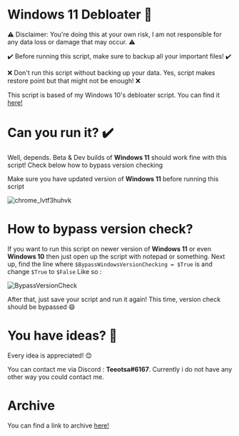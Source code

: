# Windows 11 Debloater 🚀

⚠️ Disclaimer: You're doing this at your own risk, I am not responsible for any data loss or damage that may occur. ⚠️

✔️ Before running this script, make sure to backup all your important files! ✔️

❌ Don't run this script without backing up your data. Yes, script makes restore point but that might not be enough! ❌

This script is based of my Windows 10's debloater script. You can find it [here!](https://github.com/teeotsa/windows-10-debloat)

# Can you run it? ✔️

Well, depends. Beta & Dev builds of **Windows 11** should work fine with this script! Check below how to bypass version checking

Make sure you have updated version of **Windows 11** before running this script

![chrome_Ivtf3huhvk](https://user-images.githubusercontent.com/78772453/136833653-cce67579-4ee8-4622-92d0-ec6d52ad3861.png)

# How to bypass version check?

If you want to run this script on newer version of **Windows 11** or even **Windows 10** then just open up the script
with notepad or something. Next up, find the line where ``$BypassWindowsVersionChecking = $True`` is and change ``$True`` to ``$False``
Like so : 

![BypassVersionCheck](https://user-images.githubusercontent.com/78772453/138777005-1966a4cd-464c-44db-94ee-f377c11ca631.png)

After that, just save your script and run it again! This time, version check should be bypassed 😄


# You have ideas? 🤔

Every idea is appreciated! 😊

You can contact me via Discord : **Teeotsa#6167**. Currently i do not have any other way you could contact me.

# Archive

You can find a link to archive [here!](https://www.mediafire.com/folder/3yowpz7x5m103/Windows_11_Debloater_Archive)
